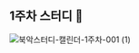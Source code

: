 ## 1주차 스터디 📖

![북악스터디-캘린더-1주차-001 (1)](https://user-images.githubusercontent.com/69336138/229723862-f653a1b5-a56c-4e3b-9a23-c90097271937.png)

